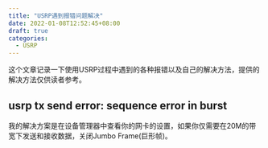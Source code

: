 ```yaml
---
title: "USRP遇到报错问题解决"
date: 2022-01-08T12:52:45+08:00
draft: true
categories:
  - USRP
---
```

这个文章记录一下使用USRP过程中遇到的各种报错以及自己的解决方法，提供的解决方法仅供读者参考。

## usrp tx send error: sequence error in burst

我的解决方案是在设备管理器中查看你的网卡的设置，如果你仅需要在20M的带宽下发送和接收数据，关闭Jumbo Frame(巨形帧)。
